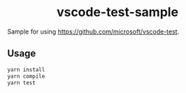<p>
  <h1 align="center">vscode-test-sample</h1>
</p>

Sample for using https://github.com/microsoft/vscode-test.

## Usage

```bash
yarn install
yarn compile
yarn test
```